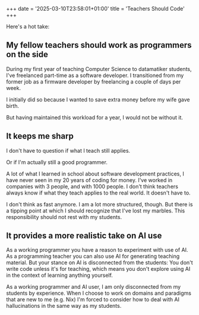 +++
date = '2025-03-10T23:58:01+01:00'
title = 'Teachers Should Code'
+++

Here's a hot take:

## My fellow teachers should work as programmers on the side

During my first year of teaching Computer Science to datamatiker students, I've
freelanced part-time as a software developer. I transitioned from my former job
as a firmware developer by freelancing a couple of days per week.

I initially did so because I wanted to save extra money before my wife gave
birth.

But having maintained this workload for a year, I would not be without it.

## It keeps me sharp

I don't have to question if what I teach still applies.

Or if I'm actually still a good programmer.

A lot of what I learned in school about software development practices, I have
never seen in my 20 years of coding for money. I've worked in companies with 3
people, and with 1000 people. I don't think teachers always know if what they
teach applies to the real world. It doesn't have to.

I don't think as fast anymore. I am a lot more structured, though. But there is
a tipping point at which I should recognize that I've lost my marbles. This
responsibility should not rest with my students.

## It provides a more realistic take on AI use

As a working programmer you have a reason to experiment with use of AI. As a
programming teacher you can also use AI for generating teaching material. But
your stance on AI is disconnected from the students: You don't write code
unless it's for teaching, which means you don't explore using AI in the context
of learning anything yourself.

As a working programmer and AI user, I am only disconnected from my students by
experience. When I choose to work on domains and paradigms that are new to me
(e.g. Nix) I'm forced to consider how to deal with AI hallucinations in the
same way as my students.
